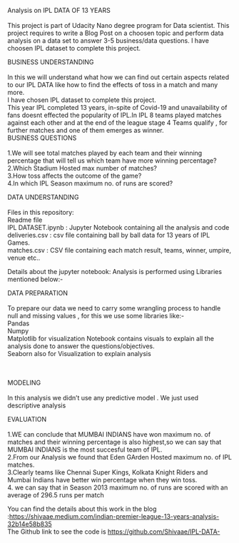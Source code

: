Analysis on IPL DATA OF 13 YEARS<br><br>
 This project is part of Udacity Nano degree program for Data scientist. This project requires to write a Blog Post on a choosen topic and perform data analysis on a data set to answer 3-5 business/data questions. I have choosen IPL dataset to complete this project.<br>

BUSINESS UNDERSTANDING <br><br>
In this we will understand what how we can find out certain aspects related to our IPL DATA like how to find the effects of toss in a match and many more.<br>
I have chosen IPL dataset to complete this project.<br>
This year IPL completed 13 years, in-spite of Covid-19 and unavailability of fans doesnt effected the popularity of IPL.In IPL 8 teams played matches against each other and at the end of the league stage 4 Teams qualify , for further matches and one of them emerges as winner.<br>
BUSINESS QUESTIONS <br><br>
1.We will see total matches played by each team and their winning percentage that will tell us which team have more winning percentage?<br>
2.Which Stadium Hosted max number of matches?<br>
3.How toss affects the outcome of the game?<br>
4.In which IPL Season maximum no. of runs are scored?<br>

DATA UNDERSTANDING<br><br>
Files in this repository:<br>
Readme file<br>
IPL DATASET.ipynb : Jupyter Notebook containing all the analysis and code<br>
deliveries.csv : csv file containing ball by ball data for 13 years of IPL Games.<br>
matches.csv : CSV file containing each match result, teams, winner, umpire, venue etc..<br>

Details about the jupyter notebook: Analysis is performed using Libraries mentioned below:-<br>

DATA PREPARATION<br><br>
To prepare our data we need to carry some wrangling process to handle null and missing values , for this we use some libraries like:- <br>
Pandas<br>
Numpy<br>
Matplotlib for visualization Notebook contains visuals to explain all the analysis done to answer the questions/objectives.<br>
Seaborn also for Visualization to explain analysis<br><br><br>

MODELING <br><br>
In this analysis we didn’t use any predictive model . We just used descriptive analysis<br>

EVALUATION<br><br>
1.WE can conclude that MUMBAI INDIANS have won maximum no. of matches and their winning percentage is also highest,so we can say that MUMBAI INDIANS is the most succesful team of IPL.<br>
2.From our Analysis we found that Eden GArden Hosted maximum no. of IPL matches.<br>
3.Clearly teams like Chennai Super Kings, Kolkata Knight Riders and Mumbai Indians have better win percentage when they win toss.<br>
4. we can say that in Season 2013 maximum no. of runs are scored with an average of 296.5 runs per match<br>

You can find the details about this work in the blog :https://shivaae.medium.com/indian-premier-league-13-years-analysis-32b14e58b835 <br>
The Github link to see the code is https://github.com/Shivaae/IPL-DATA- <br>



